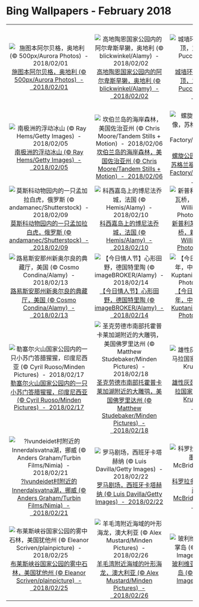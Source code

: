 # Bing Wallpapers - February 2018

| | | | |
|:-------------------------:|:-------------------------:|:-------------------------:|:-------------------------:|
| ![施图本阿尔贝格，奥地利 (© 500px/Aurora Photos)  -  2018/02/01](https://bing.ee123.net/img/cn/fhd/2018/02/01.jpg)[施图本阿尔贝格，奥地利 (© 500px/Aurora Photos)  -  2018/02/01](https://bing.ee123.net/img/cn/fhd/2018/02/01.jpg) | ![高地陶恩国家公园内的阿尔卑斯旱獭，奥地利 (© blickwinkel/Alamy)  -  2018/02/02](https://bing.ee123.net/img/cn/fhd/2018/02/02.jpg)[高地陶恩国家公园内的阿尔卑斯旱獭，奥地利 (© blickwinkel/Alamy)  -  2018/02/02](https://bing.ee123.net/img/cn/fhd/2018/02/02.jpg) | ![城墙环绕之城乌尔比诺的屋顶，意大利 (© Andrea Pucci/Getty Images)  -  2018/02/03](https://bing.ee123.net/img/cn/fhd/2018/02/03.jpg)[城墙环绕之城乌尔比诺的屋顶，意大利 (© Andrea Pucci/Getty Images)  -  2018/02/03](https://bing.ee123.net/img/cn/fhd/2018/02/03.jpg) | ![【今日立春】周至自然保护区内一只以樱花为食的金丝猴，中国陕西秦岭 (© Florian M?llers/Minden Pictures)  -  2018/02/04](https://bing.ee123.net/img/cn/fhd/2018/02/04.jpg)[【今日立春】周至自然保护区内一只以樱花为食的金丝猴，中国陕西秦岭 (© Florian M?llers/Minden Pictures)  -  2018/02/04](https://bing.ee123.net/img/cn/fhd/2018/02/04.jpg) |
| ![南极洲的浮动冰山 (© Ray Hems/Getty Images)  -  2018/02/05](https://bing.ee123.net/img/cn/fhd/2018/02/05.jpg)[南极洲的浮动冰山 (© Ray Hems/Getty Images)  -  2018/02/05](https://bing.ee123.net/img/cn/fhd/2018/02/05.jpg) | ![坎伯兰岛的海岸森林，美国佐治亚州 (© Chris Moore/Tandem Stills + Motion)  -  2018/02/06](https://bing.ee123.net/img/cn/fhd/2018/02/06.jpg)[坎伯兰岛的海岸森林，美国佐治亚州 (© Chris Moore/Tandem Stills + Motion)  -  2018/02/06](https://bing.ee123.net/img/cn/fhd/2018/02/06.jpg) | ![螺旋公园内的铠魄巨马雕像，苏格兰福尔柯克 (© Best Shot Factory/REX/Shutterstock)  -  2018/02/07](https://bing.ee123.net/img/cn/fhd/2018/02/07.jpg)[螺旋公园内的铠魄巨马雕像，苏格兰福尔柯克 (© Best Shot Factory/REX/Shutterstock)  -  2018/02/07](https://bing.ee123.net/img/cn/fhd/2018/02/07.jpg) | ![多梅科山脉的岩盐山麓，智利 (© Sergio Ballivian/Tandem Stills + Motion)  -  2018/02/08](https://bing.ee123.net/img/cn/fhd/2018/02/08.jpg)[多梅科山脉的岩盐山麓，智利 (© Sergio Ballivian/Tandem Stills + Motion)  -  2018/02/08](https://bing.ee123.net/img/cn/fhd/2018/02/08.jpg) |
| ![莫斯科动物园内的一只孟加拉白虎，俄罗斯 (© andamanec/Shutterstock)  -  2018/02/09](https://bing.ee123.net/img/cn/fhd/2018/02/09.jpg)[莫斯科动物园内的一只孟加拉白虎，俄罗斯 (© andamanec/Shutterstock)  -  2018/02/09](https://bing.ee123.net/img/cn/fhd/2018/02/09.jpg) | ![科西嘉岛上的博尼法乔城，法国 (© Hemis/Alamy)  -  2018/02/10](https://bing.ee123.net/img/cn/fhd/2018/02/10.jpg)[科西嘉岛上的博尼法乔城，法国 (© Hemis/Alamy)  -  2018/02/10](https://bing.ee123.net/img/cn/fhd/2018/02/10.jpg) | ![新普利茅斯附近的特雷瓦雷瓦桥，新西兰 (© Matthew Williams-Ellis/Aurora Photos)  -  2018/02/11](https://bing.ee123.net/img/cn/fhd/2018/02/11.jpg)[新普利茅斯附近的特雷瓦雷瓦桥，新西兰 (© Matthew Williams-Ellis/Aurora Photos)  -  2018/02/11](https://bing.ee123.net/img/cn/fhd/2018/02/11.jpg) | ![雍布拉康，中国西藏自治区 (© Yumian Deng)  -  2018/02/12](https://bing.ee123.net/img/cn/fhd/2018/02/12.jpg)[雍布拉康，中国西藏自治区 (© Yumian Deng)  -  2018/02/12](https://bing.ee123.net/img/cn/fhd/2018/02/12.jpg) |
| ![路易斯安那州新奥尔良的典藏厅，美国 (© Cosmo Condina/Alamy)  -  2018/02/13](https://bing.ee123.net/img/cn/fhd/2018/02/13.jpg)[路易斯安那州新奥尔良的典藏厅，美国 (© Cosmo Condina/Alamy)  -  2018/02/13](https://bing.ee123.net/img/cn/fhd/2018/02/13.jpg) | ![【今日情人节】心形田野，德国特里陶 (© imageBROKER/Alamy)  -  2018/02/14](https://bing.ee123.net/img/cn/fhd/2018/02/14.jpg)[【今日情人节】心形田野，德国特里陶 (© imageBROKER/Alamy)  -  2018/02/14](https://bing.ee123.net/img/cn/fhd/2018/02/14.jpg) | ![【今日除夕】璀璨烟花迎新年，中国香港 (©Thanapol Kuptanisakorn/ Alamy Stock Photo)  -  2018/02/15](https://bing.ee123.net/img/cn/fhd/2018/02/15.jpg)[【今日除夕】璀璨烟花迎新年，中国香港 (©Thanapol Kuptanisakorn/ Alamy Stock Photo)  -  2018/02/15](https://bing.ee123.net/img/cn/fhd/2018/02/15.jpg) | ![【今日春节】写春联庆新春 (© yurouguan/GettyImages)  -  2018/02/16](https://bing.ee123.net/img/cn/fhd/2018/02/16.jpg)[【今日春节】写春联庆新春 (© yurouguan/GettyImages)  -  2018/02/16](https://bing.ee123.net/img/cn/fhd/2018/02/16.jpg) |
| ![勒塞尔火山国家公园内的一只小苏门答腊猩猩，印度尼西亚 (© Cyril Ruoso/Minden Pictures)  -  2018/02/17](https://bing.ee123.net/img/cn/fhd/2018/02/17.jpg)[勒塞尔火山国家公园内的一只小苏门答腊猩猩，印度尼西亚 (© Cyril Ruoso/Minden Pictures)  -  2018/02/17](https://bing.ee123.net/img/cn/fhd/2018/02/17.jpg) | ![圣克劳德市南部托霍普卡莱加湖附近的大雕鸮，美国佛罗里达州 (© Matthew Studebaker/Minden Pictures)  -  2018/02/18](https://bing.ee123.net/img/cn/fhd/2018/02/18.jpg)[圣克劳德市南部托霍普卡莱加湖附近的大雕鸮，美国佛罗里达州 (© Matthew Studebaker/Minden Pictures)  -  2018/02/18](https://bing.ee123.net/img/cn/fhd/2018/02/18.jpg) | ![雄性灰颈鹭鸨，肯尼亚马赛马拉国家保护区 (© Christina Krutz/Masterfile)  -  2018/02/19](https://bing.ee123.net/img/cn/fhd/2018/02/19.jpg)[雄性灰颈鹭鸨，肯尼亚马赛马拉国家保护区 (© Christina Krutz/Masterfile)  -  2018/02/19](https://bing.ee123.net/img/cn/fhd/2018/02/19.jpg) | ![阿瑜陀耶城内的“树中佛像”，泰国 (© Garret Suhrie/Tandem Stills + Motion)  -  2018/02/20](https://bing.ee123.net/img/cn/fhd/2018/02/20.jpg)[阿瑜陀耶城内的“树中佛像”，泰国 (© Garret Suhrie/Tandem Stills + Motion)  -  2018/02/20](https://bing.ee123.net/img/cn/fhd/2018/02/20.jpg) |
| ![?lvundeidet村附近的Innerdalsvatna湖，挪威 (© Anders Graham/Turbin Films/Nimia)  -  2018/02/21](https://bing.ee123.net/img/cn/fhd/2018/02/21.jpg)[?lvundeidet村附近的Innerdalsvatna湖，挪威 (© Anders Graham/Turbin Films/Nimia)  -  2018/02/21](https://bing.ee123.net/img/cn/fhd/2018/02/21.jpg) | ![罗马剧场，西班牙卡塔赫纳 (© Luis Davilla/Getty Images)  -  2018/02/22](https://bing.ee123.net/img/cn/fhd/2018/02/22.jpg)[罗马剧场，西班牙卡塔赫纳 (© Luis Davilla/Getty Images)  -  2018/02/22](https://bing.ee123.net/img/cn/fhd/2018/02/22.jpg) | ![科罗拉多河三角洲鸟瞰图，墨西哥 (© Peter McBride/Aurora Photos)  -  2018/02/23](https://bing.ee123.net/img/cn/fhd/2018/02/23.jpg)[科罗拉多河三角洲鸟瞰图，墨西哥 (© Peter McBride/Aurora Photos)  -  2018/02/23](https://bing.ee123.net/img/cn/fhd/2018/02/23.jpg) | ![侏罗山脉一侧的一只赤狐，瑞士 (© Laurent Geslin/NPL/Minden Pictures)  -  2018/02/24](https://bing.ee123.net/img/cn/fhd/2018/02/24.jpg)[侏罗山脉一侧的一只赤狐，瑞士 (© Laurent Geslin/NPL/Minden Pictures)  -  2018/02/24](https://bing.ee123.net/img/cn/fhd/2018/02/24.jpg) |
| ![布莱斯峡谷国家公园的雾中石林，美国犹他州 (© Eleanor Scriven/plainpicture)  -  2018/02/25](https://bing.ee123.net/img/cn/fhd/2018/02/25.jpg)[布莱斯峡谷国家公园的雾中石林，美国犹他州 (© Eleanor Scriven/plainpicture)  -  2018/02/25](https://bing.ee123.net/img/cn/fhd/2018/02/25.jpg) | ![羊毛湾附近海域的叶形海龙，澳大利亚 (© Alex Mustard/Minden Pictures)  -  2018/02/26](https://bing.ee123.net/img/cn/fhd/2018/02/26.jpg)[羊毛湾附近海域的叶形海龙，澳大利亚 (© Alex Mustard/Minden Pictures)  -  2018/02/26](https://bing.ee123.net/img/cn/fhd/2018/02/26.jpg) | ![玻利维亚乌尤尼盐湖的仙人掌岛 (© Alex Saberi/Getty Images)  -  2018/02/27](https://bing.ee123.net/img/cn/fhd/2018/02/27.jpg)[玻利维亚乌尤尼盐湖的仙人掌岛 (© Alex Saberi/Getty Images)  -  2018/02/27](https://bing.ee123.net/img/cn/fhd/2018/02/27.jpg) | ![丘吉尔小镇附近的北极熊，加拿大马尼托巴省 (© Alberto Ghizzi Panizza/Minden Pictures)  -  2018/02/28](https://bing.ee123.net/img/cn/fhd/2018/02/28.jpg)[丘吉尔小镇附近的北极熊，加拿大马尼托巴省 (© Alberto Ghizzi Panizza/Minden Pictures)  -  2018/02/28](https://bing.ee123.net/img/cn/fhd/2018/02/28.jpg) |
